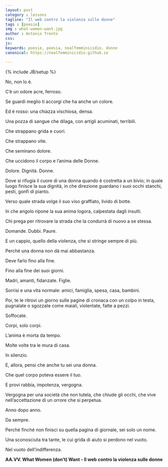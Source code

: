 ```yaml
---
layout: post
category : lessons
tagline: "Il web contro la violenza sulle donne"
tags : [poesie]
img : what-women-want.jpg
author : Antonio Trento
css: 
js: 
keywords: poesie, poesia, noalfemminicidio, donne
canonical: https://noalfemminicidio.github.io

---
```

{% include JB/setup %}

No, non lo è.

C’è un odore acre, ferroso.

Se guardi meglio ti accorgi che ha anche un colore.

Ed è rosso: una chiazza vischiosa, densa.

<!--more-->

Una pozza di sangue che dilaga, con artigli acuminati, terribili.

Che strappano grida e cuori.

Che strappano vite.

Che seminano dolore.

Che uccidono il corpo e l’anima delle Donne.

Dolore. Dignità. Donne.

Dove si rifugia il cuore di una donna quando è costretta a un bivio; in quale luogo finisce la sua dignità, in che direzione guardano i suoi occhi stanchi, pesti, gonfi di pianto.

Verso quale strada volge il suo viso graffiato, livido di botte.

In che angolo ripone la sua anima logora, calpestata dagli insulti.

Chi prega per ritrovare la strada che la condurrà di nuovo a se stessa.

Domande. Dubbi. Paure.

E un cappio, quello della violenza, che si stringe sempre di più.

Perché una donna non dà mai abbastanza.

Deve farlo fino alla fine.

Fino alla fine dei suoi giorni.

Madri, amanti, fidanzate. Figlie.

Sorrisi e una vita normale: amici, famiglia, spesa, casa, bambini.

Poi, te le ritrovi un giorno sulle pagine di cronaca con un colpo in testa, pugnalate o sgozzate come maiali, violentate, fatte a pezzi.

Soffocate.

Corpi, solo corpi.

L’anima è morta da tempo.

Molte volte tra le mura di casa.

In silenzio.

E, allora, pensi che anche tu sei una donna.

Che quel corpo poteva essere il tuo.

E provi rabbia, impotenza, vergogna.

Vergogna per una società che non tutela, che chiude gli occhi, che vive nell’accettazione di un orrore che si perpetua.

Anno dopo anno.

Da sempre.

Perché finché non finisci su quella pagina di giornale, sei solo un nome.

Una sconosciuta tra tante, le cui grida di aiuto si perdono nel vuoto.

Nel vuoto dell’indifferenza.

**AA.VV.
What Women (don’t) Want - Il web contro la violenza sulle donne**
